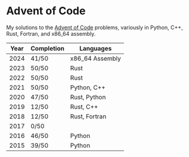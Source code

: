 # Advent of Code

My solutions to the [Advent of Code](https://adventofcode.com/) problems, variously in Python, C++, Rust, Fortran, and x86_64 assembly.

| Year | Completion | Languages       |
| ---- | ---------- | --------------- |
| 2024 | 41/50      | x86_64 Assembly |
| 2023 | 50/50      | Rust            |
| 2022 | 50/50      | Rust            |
| 2021 | 50/50      | Python, C++     |
| 2020 | 47/50      | Rust, Python    |
| 2019 | 12/50      | Rust, C++       |
| 2018 | 12/50      | Rust, Fortran   |
| 2017 | 0/50       |                 |
| 2016 | 46/50      | Python          |
| 2015 | 39/50      | Python          |
